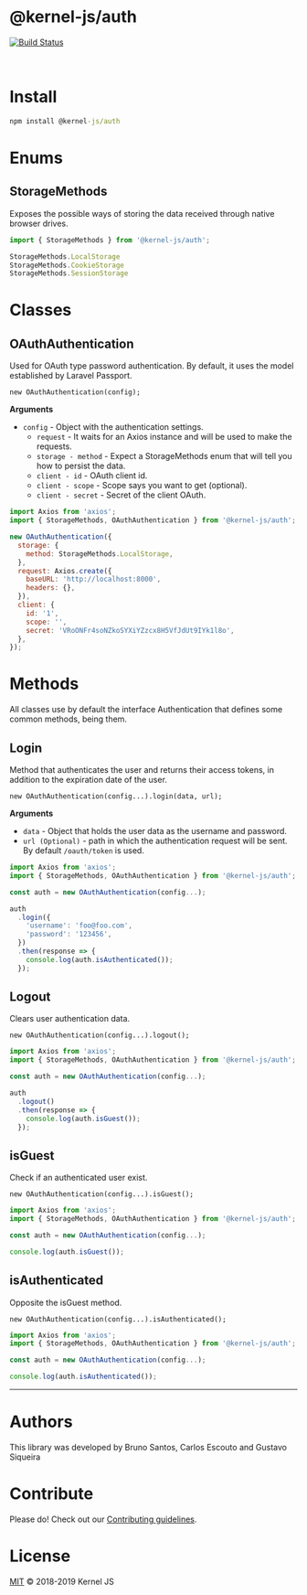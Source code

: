 # @kernel-js/auth<br />
[![Build Status](https://travis-ci.org/kernel-js/auth.svg?branch=master)](https://travis-ci.org/kernel-js/auth)
<!-- [![Coverage Status](https://coveralls.io/repos/github/kernel-js/auth/badge.svg?branch=master)](https://coveralls.io/github/kernel-js/auth?branch=master) -->
<br />

<!-- # Why

First of all I created this to support development of [Kernel Framework](https://www.npmjs.com/package/@kernel-js/framework).<br />
Just like the rest of the packages that make up the framework, I make the most of other existing libraries that are well 
tested on a day-to-day basis. The idea is not to reinvent the wheel, just join the ideas in a lightweight framework 
(the focus is on the client side), simple to use and make the code on the front more beautiful and organized.  -->

# Install
```cmd
npm install @kernel-js/auth
```

# Enums

<a name="storageMethods" /></a>

## StorageMethods

Exposes the possible ways of storing the data received through native browser drives.

```js
import { StorageMethods } from '@kernel-js/auth';

StorageMethods.LocalStorage
StorageMethods.CookieStorage
StorageMethods.SessionStorage
```

# Classes

<a name="oauth" /></a>

## OAuthAuthentication

Used for OAuth type password authentication. By default, it uses the model established by Laravel Passport.

	new OAuthAuthentication(config);

__Arguments__

* `config` - Object with the authentication settings.
  * `request` - It waits for an Axios instance and will be used to make the requests.
  * `storage - method` - Expect a StorageMethods enum that will tell you how to persist the data.
  * `client - id` - OAuth client id.
  * `client - scope` - Scope says you want to get (optional).
  * `client - secret` - Secret of the client OAuth.

```js
import Axios from 'axios';
import { StorageMethods, OAuthAuthentication } from '@kernel-js/auth';

new OAuthAuthentication({
  storage: {
    method: StorageMethods.LocalStorage,
  },
  request: Axios.create({
    baseURL: 'http://localhost:8000',
    headers: {},
  }),
  client: {
    id: '1',
    scope: '',
    secret: 'VRoONFr4soNZkoSYXiYZzcx8H5VfJdUt9IYk1l8o',
  },
});
```

# Methods

All classes use by default the interface Authentication that defines some common methods, being them.

<a name="login" /></a>

## Login

Method that authenticates the user and returns their access tokens, in addition to the expiration date of the user.

	new OAuthAuthentication(config...).login(data, url);

__Arguments__

* `data` -  Object that holds the user data as the username and password.
* `url (Optional)` - path in which the authentication request will be sent. By default `/oauth/token` is used.

```js
import Axios from 'axios';
import { StorageMethods, OAuthAuthentication } from '@kernel-js/auth';

const auth = new OAuthAuthentication(config...);

auth
  .login({
    'username': 'foo@foo.com',
    'password': '123456',
  })
  .then(response => {
    console.log(auth.isAuthenticated());
  });
```

<a name="logout" /></a>

## Logout

Clears user authentication data.

	new OAuthAuthentication(config...).logout();

```js
import Axios from 'axios';
import { StorageMethods, OAuthAuthentication } from '@kernel-js/auth';

const auth = new OAuthAuthentication(config...);

auth
  .logout()
  .then(response => {
    console.log(auth.isGuest());
  });
```

<a name="isGuest" /></a>

## isGuest

Check if an authenticated user exist.

	new OAuthAuthentication(config...).isGuest();

```js
import Axios from 'axios';
import { StorageMethods, OAuthAuthentication } from '@kernel-js/auth';

const auth = new OAuthAuthentication(config...);

console.log(auth.isGuest());
```

<a name="isAuthenticated" /></a>

## isAuthenticated

Opposite the isGuest method.

	new OAuthAuthentication(config...).isAuthenticated();

```js
import Axios from 'axios';
import { StorageMethods, OAuthAuthentication } from '@kernel-js/auth';

const auth = new OAuthAuthentication(config...);

console.log(auth.isAuthenticated());
```

---------------------------------------

# Authors

This library was developed by Bruno Santos, Carlos Escouto and Gustavo Siqueira

# Contribute

Please do! Check out our [Contributing guidelines](CONTRIBUTING.md).

# License

[MIT](LICENSE) © 2018-2019 Kernel JS

